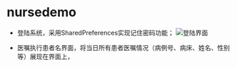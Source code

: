 # nursedemo

- 登陆系统，采用SharedPreferences实现记住密码功能；
![登陆界面](file:///C:\Users\Administrator\Desktop\登陆界面.jpg)

- 医嘱执行患者名界面，将当日所有患者医嘱情况（病例号、病床、姓名、性别等）展现在界面上，
